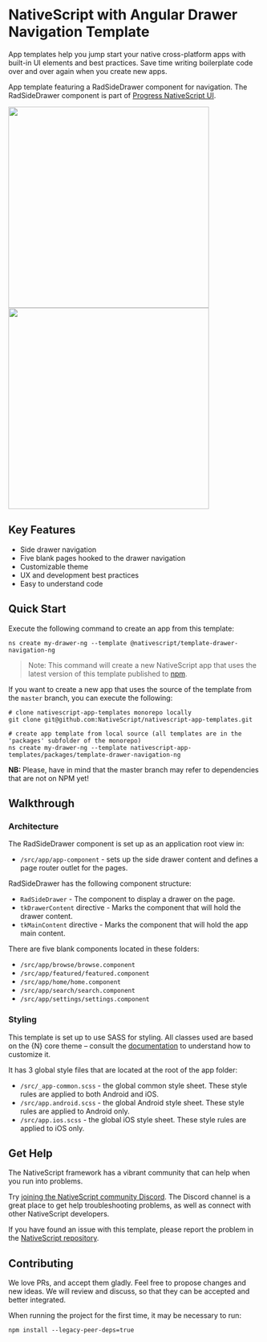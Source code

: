 # NativeScript with Angular Drawer Navigation Template

App templates help you jump start your native cross-platform apps with built-in
UI elements and best practices. Save time writing boilerplate code over and over
again when you create new apps.

App template featuring a RadSideDrawer component for navigation. The
RadSideDrawer component is part of
[Progress NativeScript UI](https://github.com/telerik/nativescript-ui-feedback).

<img src="/packages/template-drawer-navigation-ng/tools/assets/phone-drawer-ios.png" height="400" />
<img src="/packages/template-drawer-navigation-ng/tools/assets/phone-drawer-android.png" height="400" />

## Key Features

- Side drawer navigation
- Five blank pages hooked to the drawer navigation
- Customizable theme
- UX and development best practices
- Easy to understand code

## Quick Start

Execute the following command to create an app from this template:

```shell
ns create my-drawer-ng --template @nativescript/template-drawer-navigation-ng
```

> Note: This command will create a new NativeScript app that uses the latest
> version of this template published to
> [npm](https://www.npmjs.com/package/@nativescript/template-drawer-navigation-ng).

If you want to create a new app that uses the source of the template from the
`master` branch, you can execute the following:

```shell
# clone nativescript-app-templates monorepo locally
git clone git@github.com:NativeScript/nativescript-app-templates.git

# create app template from local source (all templates are in the 'packages' subfolder of the monorepo)
ns create my-drawer-ng --template nativescript-app-templates/packages/template-drawer-navigation-ng
```

**NB:** Please, have in mind that the master branch may refer to dependencies
that are not on NPM yet!

## Walkthrough

### Architecture

The RadSideDrawer component is set up as an application root view in:

- `/src/app/app-component` - sets up the side drawer content and defines a page
  router outlet for the pages.

RadSideDrawer has the following component structure:

- `RadSideDrawer` - The component to display a drawer on the page.
- `tkDrawerContent` directive - Marks the component that will hold the drawer
  content.
- `tkMainContent` directive - Marks the component that will hold the app main
  content.

There are five blank components located in these folders:

- `/src/app/browse/browse.component`
- `/src/app/featured/featured.component`
- `/src/app/home/home.component`
- `/src/app/search/search.component`
- `/src/app/settings/settings.component`

### Styling

This template is set up to use SASS for styling. All classes used are based on
the {N} core theme – consult the
[documentation](https://github.com/NativeScript/theme) to understand how to
customize it.

It has 3 global style files that are located at the root of the app folder:

- `/src/_app-common.scss` - the global common style sheet. These style rules are
  applied to both Android and iOS.
- `/src/app.android.scss` - the global Android style sheet. These style rules
  are applied to Android only.
- `/src/app.ios.scss` - the global iOS style sheet. These style rules are
  applied to iOS only.

## Get Help

The NativeScript framework has a vibrant community that can help when you run
into problems.

Try
[joining the NativeScript community Discord](https://nativescript.org/discord).
The Discord channel is a great place to get help troubleshooting problems, as
well as connect with other NativeScript developers.

If you have found an issue with this template, please report the problem in the
[NativeScript repository](https://github.com/NativeScript/NativeScript/issues).

## Contributing

We love PRs, and accept them gladly. Feel free to propose changes and new ideas.
We will review and discuss, so that they can be accepted and better integrated.

When running the project for the first time, it may be necessary to run:

`npm install --legacy-peer-deps=true`
